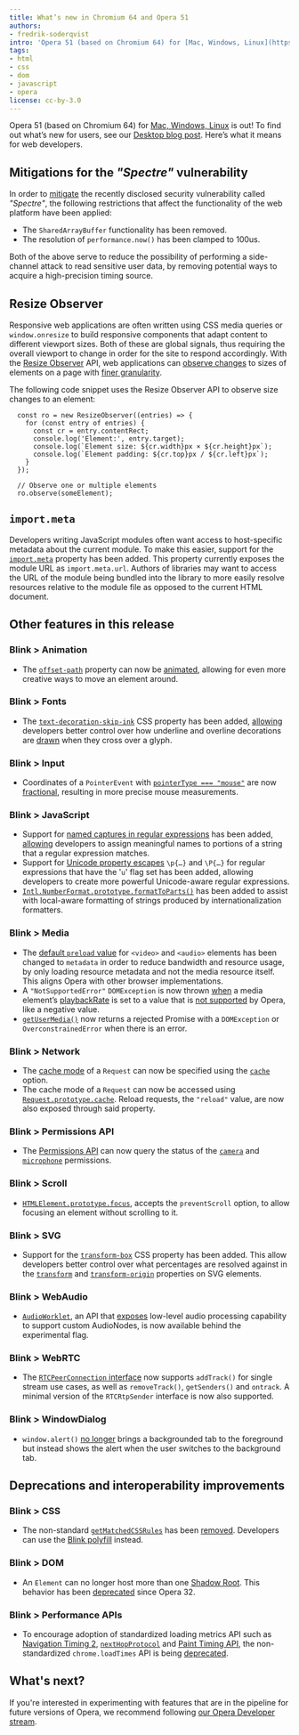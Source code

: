 ```yaml
---
title: What’s new in Chromium 64 and Opera 51
authors:
- fredrik-soderqvist
intro: 'Opera 51 (based on Chromium 64) for [Mac, Windows, Linux](https://www.opera.com/computer) is out! To find out what’s new for users, see our [Desktop blog post](http://blogs.opera.com/desktop/2018/01/update-me-opera-51/). Here’s what it means for web developers.'
tags:
- html
- css
- dom
- javascript
- opera
license: cc-by-3.0
---
```


Opera 51 (based on Chromium 64) for [Mac, Windows, Linux](https://www.opera.com/computer) is out! To
find out what’s new for users, see our [Desktop blog post](http://blogs.opera.com/desktop/2018/01/update-me-too-opera-51/).
Here’s what it means for web developers.


## Mitigations for the *"Spectre"* vulnerability

In order to [mitigate](http://blogs.opera.com/security/2018/01/opera-mitigates-critical-cpu-vulnerabilities/) the
recently disclosed security vulnerability called *"Spectre"*, the following restrictions that affect the functionality
of the web platform have been applied:

* The `SharedArrayBuffer` functionality has been removed.
* The resolution of `performance.now()` has been clamped to 100us.

Both of the above serve to reduce the possibility of performing a side-channel attack to read sensitive user data, by
removing potential ways to acquire a high-precision timing source.

## Resize Observer

Responsive web applications are often written using CSS media queries or `window.onresize` to
build responsive components that adapt content to different viewport sizes. Both of these
are global signals, thus requiring the overall viewport to change in order for the site to respond
accordingly. With the [Resize Observer](https://wicg.github.io/ResizeObserver/) API, web applications can [observe changes](https://googlechrome.github.io/samples/resizeobserver/) to sizes of elements on a page with [finer granularity](https://developers.google.com/web/updates/2016/10/resizeobserver).

The following code snippet uses the Resize Observer API to observe size changes to an element:

      const ro = new ResizeObserver((entries) => {
        for (const entry of entries) {
          const cr = entry.contentRect;
          console.log('Element:', entry.target);
          console.log(`Element size: ${cr.width}px × ${cr.height}px`);
          console.log(`Element padding: ${cr.top}px / ${cr.left}px`);
        }
      });

      // Observe one or multiple elements
      ro.observe(someElement);


## `import.meta`

Developers writing JavaScript modules often want access to host-specific metadata about the
current module. To make this easier, support for the [`import.meta`](https://github.com/tc39/proposal-import-meta) property has been added. This property currently exposes the module URL as `import.meta.url`. Authors of libraries may want to
access the URL of the module being bundled into the library to more easily resolve resources
relative to the module file as opposed to the current HTML document.


## Other features in this release

### Blink > Animation

* The [`offset-path`](https://drafts.fxtf.org/motion-1/#offset-path-property) property can now be
  [animated](http://codepen.io/ericwilligers/pen/PpqMqM), allowing for even more creative ways to move an element
  around.

### Blink > Fonts

* The [`text-decoration-skip-ink`](https://drafts.csswg.org/css-text-decor-4/#text-decoration-skip-ink-property) CSS
  property has been added, [allowing](https://codepen.io/anon/pen/GOadjL) developers better control over how underline
  and overline decorations are [drawn](https://drive.google.com/file/d/1lBI4_IqfEcZ2hvlJ1-3JSw8yxoLC0vGg/view?usp=sharing)
  when they cross over a glyph.

### Blink > Input

* Coordinates of a `PointerEvent` with [`pointerType === "mouse"`](https://drafts.csswg.org/cssom-view/#extensions-to-the-mouseevent-interface)
  are now [fractional](https://output.jsbin.com/quqoqe/4/quiet), resulting in more precise mouse measurements.

### Blink > JavaScript

* Support for [named captures in regular expressions](https://github.com/tc39/proposal-regexp-named-groups) has been
  added, [allowing](https://developers.google.com/web/updates/2017/07/upcoming-regexp-features#named_captures)
  developers to assign meaningful names to portions of a string that a regular expression matches.
* Support for [Unicode property escapes](https://developers.google.com/web/updates/2017/07/upcoming-regexp-features#unicode_property_escapes) `\p{…}`
  and `\P{…}` for regular expressions that have the '`u`' flag set has been added, allowing developers to create more
  powerful Unicode-aware regular expressions.
* [`Intl.NumberFormat.prototype.formatToParts()`](https://github.com/tc39/proposal-intl-formatToParts) has been added to
  assist with local-aware formatting of strings produced by internationalization formatters.

### Blink > Media

* The [default `preload` value](https://developers.google.com/web/updates/2017/12/chrome-63-64-media-updates#media-preload-defaults-metadata)
  for `<video>` and `<audio>` elements has been changed to `metadata` in order to reduce bandwidth and resource usage,
  by only loading resource metadata and not the media resource itself. This aligns Opera with other browser
  implementations.
* A `"NotSupportedError"` `DOMException` is now thrown [when](https://googlechrome.github.io/samples/media/playback-rate-exception)
  a media element&#8217;s [playbackRate](https://html.spec.whatwg.org/multipage/media.html#dom-media-playbackrate) is set to a value
  that is [not supported](https://developers.google.com/web/updates/2017/12/chrome-63-64-media-updates#unsupported-playbackRate-raises-exception)
  by Opera, like a negative value.
* [`getUserMedia()`](https://w3c.github.io/mediacapture-main/#dom-mediadevices-getusermedia()) now returns a rejected
  Promise with a `DOMException` or `OverconstrainedError` when there is an error.

### Blink > Network

* The [cache mode](https://fetch.spec.whatwg.org/#concept-request-cache-mode) of a `Request` can now be specified using
  the [`cache`](https://fetch.spec.whatwg.org/#dom-request-cache) option.
* The cache mode of a `Request` can now be accessed using
  [`Request.prototype.cache`](https://developer.mozilla.org/en-US/docs/Web/API/Request/cache). Reload requests, the
  `"reload"` value, are now also exposed through said property.

### Blink > Permissions API

* The [Permissions API](https://w3c.github.io/permissions/) can now query the status of the
  [`camera`](https://w3c.github.io/permissions/#dom-permissionname-camera) and
  [`microphone`](https://w3c.github.io/permissions/#dom-permissionname-camera) permissions.

### Blink > Scroll

* [`HTMLElement.prototype.focus`](https://html.spec.whatwg.org/multipage/interaction.html#dom-focus), accepts the
  `preventScroll` option, to allow focusing an element without scrolling to it.

### Blink > SVG

* Support for the [`transform-box`](https://developer.mozilla.org/en-US/docs/Web/CSS/transform-box) CSS property has
  been added. This allow developers better control over what percentages are resolved against in the
  [`transform`](https://drafts.csswg.org/css-transforms/#transform-property) and
  [`transform-origin`](https://drafts.csswg.org/css-transforms/#transform-property) properties on SVG elements.

### Blink > WebAudio

* [`AudioWorklet`](https://webaudio.github.io/web-audio-api/#AudioWorklet), an API that
  [exposes](https://googlechromelabs.github.io/web-audio-samples/audio-worklet/) low-level audio processing capability
  to support custom AudioNodes, is now available behind the experimental flag.

### Blink > WebRTC

* The [`RTCPeerConnection` interface](https://w3c.github.io/webrtc-pc/#interface-definition) now supports `addTrack()`
  for single stream use cases, as well as `removeTrack()`, `getSenders()` and `ontrack`. A minimal version of the
  `RTCRtpSender` interface is now also supported.

### Blink > WindowDialog

* `window.alert()` [no longer](https://groups.google.com/a/chromium.org/forum/#!msg/blink-dev/5ia5klTZjwA/9a1ncgkbBQAJ)
  brings a backgrounded tab to the foreground but instead shows the alert when the user switches to the background tab.


## Deprecations and interoperability improvements

### Blink > CSS

* The non-standard
  [`getMatchedCSSRules`](https://developer.apple.com/documentation/webkitjs/domwindow/1631923-getmatchedcssrules) has
  been [removed](https://groups.google.com/a/chromium.org/forum/#!msg/blink-dev/fd-QLCiLESQ/_mfowSsRR8oJ). Developers
  can use the [Blink polyfill](https://gist.github.com/darrnshn/addeabe2575177342cc6242e20ecadbd) instead.

### Blink > DOM

* An `Element` can no longer host more than one [Shadow Root](https://w3c.github.io/webcomponents/spec/shadow/). This
  behavior has been [deprecated](https://www.w3.org/wiki/Webapps/WebComponentsApril2015Meeting) since Opera 32.

### Blink > Performance APIs

* To encourage adoption of standardized loading metrics API such as [Navigation Timing 2](https://www.chromestatus.com/feature/5409443269312512),
  [`nextHopProtocol`](https://www.chromestatus.com/feature/5650461096935424) and [Paint Timing API](https://developers.google.com/web/updates/2017/07/nic60#paint),
  the non-standardized `chrome.loadTimes` API is being [deprecated](https://developers.google.com/web/updates/2017/12/chrome-loadtimes-deprecated).


## What's next?

If you're interested in experimenting with features that are in the
pipeline for future versions of Opera, we recommend following [our
Opera Developer stream](https://www.opera.com/developer).
